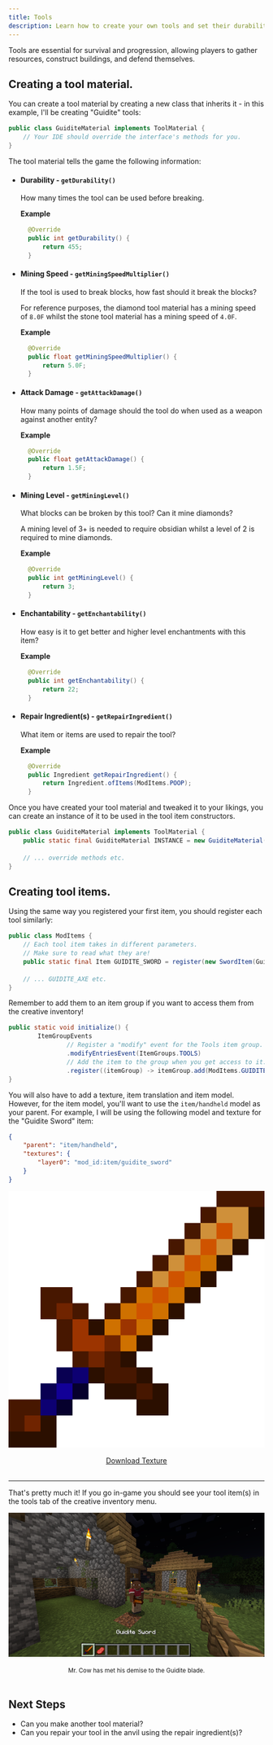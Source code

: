 ```yaml
---
title: Tools
description: Learn how to create your own tools and set their durability and mining levels.
---
```


Tools are essential for survival and progression, allowing players to gather resources, construct buildings, and defend themselves.

## Creating a tool material.

You can create a tool material by creating a new class that inherits it - in this example, I'll be creating "Guidite" tools:

```java
public class GuiditeMaterial implements ToolMaterial {
    // Your IDE should override the interface's methods for you.
}
```

The tool material tells the game the following information:

- #### Durability - `getDurability()`
  
  How many times the tool can be used before breaking.

  **Example**

  ```java 
    @Override
    public int getDurability() {
        return 455;
    }
  ```

- #### Mining Speed - `getMiningSpeedMultiplier()`
  
  If the tool is used to break blocks, how fast should it break the blocks?

  For reference purposes, the diamond tool material has a mining speed of `8.0F` whilst the stone tool material has a mining speed of `4.0F`.

  **Example**

  ```java
    @Override
    public float getMiningSpeedMultiplier() {
        return 5.0F;
    }
  ```

- #### Attack Damage - `getAttackDamage()`

  How many points of damage should the tool do when used as a weapon against another entity?

  **Example**

  ```java
    @Override
    public float getAttackDamage() {
        return 1.5F;
    }
  ```

- #### Mining Level - `getMiningLevel()`

  What blocks can be broken by this tool? Can it mine diamonds?

  A mining level of 3+ is needed to require obsidian whilst a level of 2 is required to mine diamonds.

  **Example**

  ```java
    @Override
    public int getMiningLevel() {
        return 3;
    }
  ```

- #### Enchantability - `getEnchantability()`

  How easy is it to get better and higher level enchantments with this item?

  **Example**

  ```java
    @Override
    public int getEnchantability() {
        return 22;
    }
  ```

- #### Repair Ingredient(s) - `getRepairIngredient()`
  
  What item or items are used to repair the tool?

  **Example**

  ```java
    @Override
    public Ingredient getRepairIngredient() {
        return Ingredient.ofItems(ModItems.POOP);
    }   
  ```

Once you have created your tool material and tweaked it to your likings, you can create an instance of it to be used in the tool item constructors.

```java
public class GuiditeMaterial implements ToolMaterial {
    public static final GuiditeMaterial INSTANCE = new GuiditeMaterial();

    // ... override methods etc.
}
```

## Creating tool items.

Using the same way you registered your first item, you should register each tool similarly:

```java
public class ModItems {
    // Each tool item takes in different parameters.
    // Make sure to read what they are!
    public static final Item GUIDITE_SWORD = register(new SwordItem(GuiditeMaterial.INSTANCE, 2, 0.5F, new FabricItemSettings()), "guidite_sword");

    // ... GUIDITE_AXE etc.
}
```

Remember to add them to an item group if you want to access them from the creative inventory!

```java
public static void initialize() {
        ItemGroupEvents
                // Register a "modify" event for the Tools item group.
                .modifyEntriesEvent(ItemGroups.TOOLS)
                // Add the item to the group when you get access to it.
                .register((itemGroup) -> itemGroup.add(ModItems.GUIDITE_SWORD));
}
```

You will also have to add a texture, item translation and item model. However, for the item model, you'll want to use the `item/handheld` model as your parent. For example, I will be using the following model and texture for the "Guidite Sword" item:

```json
{
    "parent": "item/handheld",
    "textures": {
        "layer0": "mod_id:item/guidite_sword"
    }
}
```

![](/items/tools_0.png)

<div align="center">
    <a target="_blank" href="/items/tools_0_small.png">Download Texture</a>
</div>
<br>

<hr />

That's pretty much it! If you go in-game you should see your tool item(s) in the tools tab of the creative inventory menu.

![](/items/tools_1.png)

<div align="center">
    <small>Mr. Cow has met his demise to the Guidite blade.</small>
</div>
<br>

## Next Steps

- Can you make another tool material?
- Can you repair your tool in the anvil using the repair ingredient(s)?